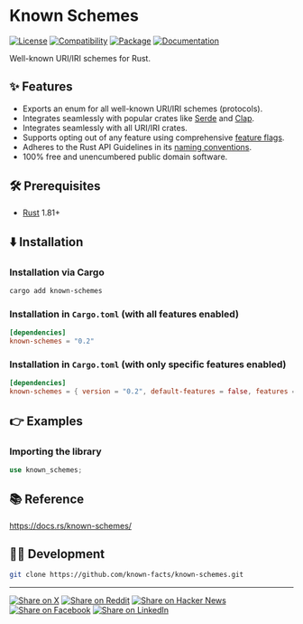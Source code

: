 # Known Schemes

[![License](https://img.shields.io/badge/license-Public%20Domain-blue.svg)](https://unlicense.org)
[![Compatibility](https://img.shields.io/badge/rust-1.81%2B-blue)](https://blog.rust-lang.org/2024/09/05/Rust-1.81.0/)
[![Package](https://img.shields.io/crates/v/known-schemes)](https://crates.io/crates/known-schemes)
[![Documentation](https://docs.rs/known-schemes/badge.svg)](https://docs.rs/known-schemes/)

Well-known URI/IRI schemes for Rust.

## ✨ Features

- Exports an enum for all well-known URI/IRI schemes (protocols).
- Integrates seamlessly with popular crates like [Serde] and [Clap].
- Integrates seamlessly with all URI/IRI crates.
- Supports opting out of any feature using comprehensive [feature flags].
- Adheres to the Rust API Guidelines in its [naming conventions].
- 100% free and unencumbered public domain software.

## 🛠️ Prerequisites

- [Rust](https://rust-lang.org) 1.81+

## ⬇️ Installation

### Installation via Cargo

```bash
cargo add known-schemes
```

### Installation in `Cargo.toml` (with all features enabled)

```toml
[dependencies]
known-schemes = "0.2"
```

### Installation in `Cargo.toml` (with only specific features enabled)

```toml
[dependencies]
known-schemes = { version = "0.2", default-features = false, features = ["serde"] }
```

## 👉 Examples

### Importing the library

```rust
use known_schemes;
```

## 📚 Reference

https://docs.rs/known-schemes/

## 👨‍💻 Development

```bash
git clone https://github.com/known-facts/known-schemes.git
```

---

[![Share on X](https://img.shields.io/badge/share%20on-x-03A9F4?logo=x)](https://x.com/intent/post?url=https://github.com/known-facts/known-schemes&text=Known%20Schemes)
[![Share on Reddit](https://img.shields.io/badge/share%20on-reddit-red?logo=reddit)](https://reddit.com/submit?url=https://github.com/known-facts/known-schemes&title=Known%20Schemes)
[![Share on Hacker News](https://img.shields.io/badge/share%20on-hn-orange?logo=ycombinator)](https://news.ycombinator.com/submitlink?u=https://github.com/known-facts/known-schemes&t=Known%20Schemes)
[![Share on Facebook](https://img.shields.io/badge/share%20on-fb-1976D2?logo=facebook)](https://www.facebook.com/sharer/sharer.php?u=https://github.com/known-facts/known-schemes)
[![Share on LinkedIn](https://img.shields.io/badge/share%20on-linkedin-3949AB?logo=linkedin)](https://www.linkedin.com/sharing/share-offsite/?url=https://github.com/known-facts/known-schemes)

[Serde]: https://crates.io/crates/serde
[Clap]: https://crates.io/crates/clap
[feature flags]: https://github.com/known-facts/known-schemes/blob/master/lib/known-schemes/Cargo.toml
[naming conventions]: https://rust-lang.github.io/api-guidelines/naming.html
